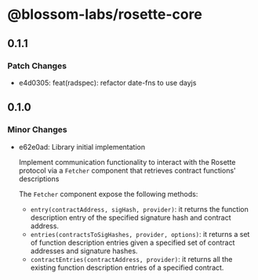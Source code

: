 # @blossom-labs/rosette-core

## 0.1.1

### Patch Changes

- e4d0305: feat(radspec): refactor date-fns to use dayjs

## 0.1.0

### Minor Changes

- e62e0ad: Library initial implementation

  Implement communication functionality to interact with the Rosette protocol via a `Fetcher` component that retrieves contract functions' descriptions

  The `Fetcher` component expose the following methods:

  - `entry(contractAddress, sigHash, provider)`: it returns the function description entry of the specified signature hash and contract address.
  - `entries(contractsToSigHashes, provider, options)`: it returns a set of function description entries given a specified set of contract addresses and signature hashes.
  - `contractEntries(contractAddress, provider)`: it returns all the existing function description entries of a specified contract.
